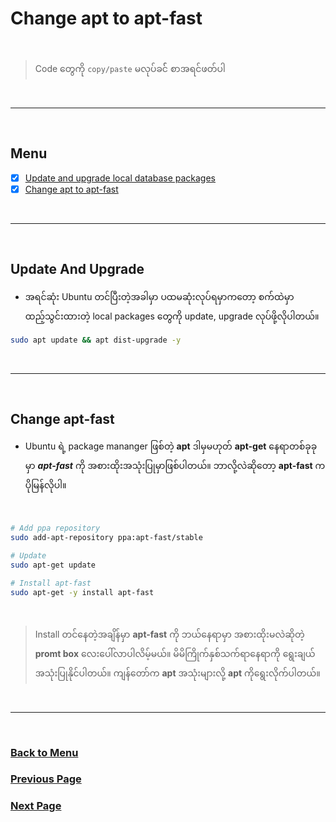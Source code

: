 # Change apt to apt-fast

</br>

> Code တွေကို `copy/paste` မလုပ်ခင်် စာအရင်ဖတ်ပါ

</br>

---

</br>

## Menu

- [x] [Update and upgrade local database packages](#update-and-upgrade)
- [x] [Change apt to apt-fast](#change-apt-fast)

</br>

---

</br>

## Update And Upgrade

- အရင်ဆုံး Ubuntu တင်ပြီးတဲ့အခါမှာ ပထမဆုံးလုပ်ရမှာကတော့ စက်ထဲမှာ ထည့်သွင်းထားတဲ့ local packages တွေကို update, upgrade လုပ်ဖို့လိုပါတယ်။

```bash
sudo apt update && apt dist-upgrade -y
```

</br>

---

</br>

## Change apt-fast

- Ubuntu ရဲ့ package mananger ဖြစ်တဲ့ **apt** ဒါမှမဟုတ် **apt-get** နေရာတစ်ခုခုမှာ ***apt-fast*** ကို အစားထိုးအသုံးပြုမှာဖြစ်ပါတယ်။ ဘာလို့လဲဆိုတော့ **apt-fast** က ပိုမြန်လိုပါ။

</br>

```bash
# Add ppa repository
sudo add-apt-repository ppa:apt-fast/stable

# Update
sudo apt-get update

# Install apt-fast
sudo apt-get -y install apt-fast
```

</br>

> Install တင်နေတဲ့အချိန်မှာ **apt-fast** ကို ဘယ်နေရာမှာ အစားထိုးမလဲဆိုတဲ့ **promt box** လေးပေါ်လာပါလိမ့်မယ်။ မိမိကြိုက်နှစ်သက်ရာနေရာကို ရွေးချယ်အသုံးပြုနိုင်ပါတယ်။ ကျန်တော်က **apt** အသုံးများလို့ **apt** ကိုရွေးလိုက်ပါတယ်။

</br>

---

</br>

### [Back to Menu](#menu)

### [Previous Page](/README.md#setup-after-installed-ubuntu-os)

### [Next Page](/2.Install_git.md#install-important-mini-packages)
